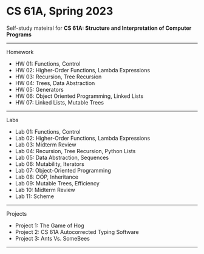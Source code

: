 # CS 61A, Spring 2023

Self-study mateiral for **CS 61A: Structure and Interpretation of Computer Programs**

---

Homework

- HW 01: Functions, Control
- HW 02: Higher-Order Functions, Lambda Expressions
- HW 03: Recursion, Tree Recursion
- HW 04: Trees, Data Abstraction
- HW 05: Generators
- HW 06: Object Oriented Programming, Linked Lists
- HW 07: Linked Lists, Mutable Trees

---

Labs

- Lab 01: Functions, Control
- Lab 02: Higher-Order Functions, Lambda Expressions
- Lab 03: Midterm Review
- Lab 04: Recursion, Tree Recursion, Python Lists
- Lab 05: Data Abstraction, Sequences
- Lab 06: Mutability, Iterators
- Lab 07: Object-Oriented Programming
- Lab 08: OOP, Inheritance
- Lab 09: Mutable Trees, Efficiency
- Lab 10: Midterm Review
- Lab 11: Scheme

---

Projects

- Project 1: The Game of Hog
- Project 2: CS 61A Autocorrected Typing Software
- Project 3: Ants Vs. SomeBees

---
